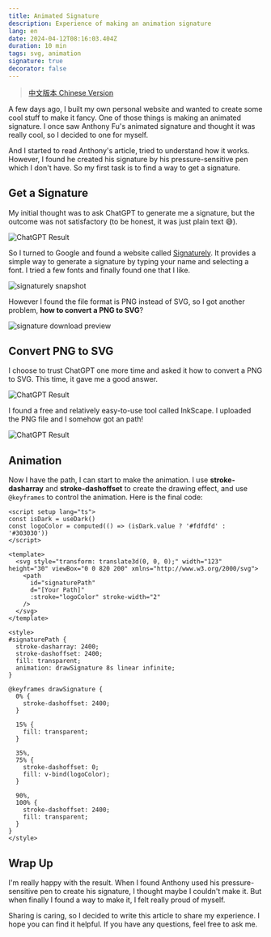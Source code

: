 ```yaml
---
title: Animated Signature
description: Experience of making an animation signature
lang: en
date: 2024-04-12T08:16:03.404Z
duration: 10 min
tags: svg, animation
signature: true
decorator: false
---
```


> [中文版本 Chinese Version](/posts/animation-signature-zh)

A few days ago, I built my own personal website and wanted to create some cool stuff to make it fancy. One of those things is making an animated signature. I once saw Anthony Fu's animated signature and thought it was really cool, so I decided to one for myself.

<ArticleCard
  title="Animated SVG Logo"
  description="An article about how to create an animated SVG logo."
  href="https://antfu.me/posts/animated-svg-logo"
  cover="https://antfu.me/og/animated-svg-logo.png"
/>

And I started to read Anthony's article, tried to understand how it works. However, I found he created his signature by his pressure-sensitive pen which I don't have. So my first task is to find a way to get a signature.

## Get a Signature

My initial thought was to ask ChatGPT to generate me a signature, but the outcome was not satisfactory (to be honest, it was just plain text 😅).

<Image src="/images/animation-signature/gpt-ask-for-signature.png" alt="ChatGPT Result" />

So I turned to Google and found a website called [<span i-mdi:web/> Signaturely](https://signaturely.com/online-signature/). It provides a simple way to generate a signature by typing your name and selecting a font. I tried a few fonts and finally found one that I like.

<Image src="/images/animation-signature/google-signature-generate.png" alt="signaturely snapshot" />

However I found the file format is PNG instead of SVG, so I got another problem, **how to convert a PNG to SVG**?

<Image src="/images/animation-signature/signature-download-preview.png" alt="signature download preview" />

## Convert PNG to SVG

I choose to trust ChatGPT one more time and asked it how to convert a PNG to SVG. This time, it gave me a good answer.

<Image src="/images/animation-signature/how-to-convert-png-to-svg.png" alt="ChatGPT Result" />

I found a free and relatively easy-to-use tool called InkScape. I uploaded the PNG file and I somehow got an path!

<Image src="/images/animation-signature/get-path-from-png.png" alt="ChatGPT Result" />

## Animation

Now I have the path, I can start to make the animation. I use **stroke-dasharray** and **stroke-dashoffset** to create the drawing effect, and use `@keyframes` to control the animation. Here is the final code:

```vue
<script setup lang="ts">
const isDark = useDark()
const logoColor = computed(() => (isDark.value ? '#fdfdfd' : '#303030'))
</script>

<template>
  <svg style="transform: translate3d(0, 0, 0);" width="123" height="30" viewBox="0 0 820 200" xmlns="http://www.w3.org/2000/svg">
    <path
      id="signaturePath"
      d="[Your Path]"
      :stroke="logoColor" stroke-width="2"
    />
  </svg>
</template>

<style>
#signaturePath {
  stroke-dasharray: 2400;
  stroke-dashoffset: 2400;
  fill: transparent;
  animation: drawSignature 8s linear infinite;
}

@keyframes drawSignature {
  0% {
    stroke-dashoffset: 2400;
  }

  15% {
    fill: transparent;
  }

  35%,
  75% {
    stroke-dashoffset: 0;
    fill: v-bind(logoColor);
  }

  90%,
  100% {
    stroke-dashoffset: 2400;
    fill: transparent;
  }
}
</style>
```

## Wrap Up

I'm really happy with the result. When I found Anthony used his pressure-sensitive pen to create his signature, I thought maybe I couldn't make it. But when finally I found a way to make it, I felt really proud of myself.

Sharing is caring, so I decided to write this article to share my experience. I hope you can find it helpful. If you have any questions, feel free to ask me.

